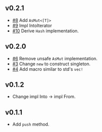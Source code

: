 ## v0.2.1

- [#8](https://github.com/yihuang/non-empty-vec/pull/8) Add `AsMut<[T]>`
- [#9](https://github.com/yihuang/non-empty-vec/pull/9) Impl IntoIterator
- [#10](https://github.com/yihuang/non-empty-vec/pull/10) Derive `Hash` implementation.

## v0.2.0

- [#6](https://github.com/yihuang/non-empty-vec/pull/6) Remove unsafe `AsMut` implementation.
- [#3](https://github.com/yihuang/non-empty-vec/pull/3) Change `new` to construct singleton.
- [#4](https://github.com/yihuang/non-empty-vec/pull/4) Add macro similar to std's `vec!`

## v0.1.2

* Change impl Into -> impl From.

## v0.1.1

* Add `push` method.
